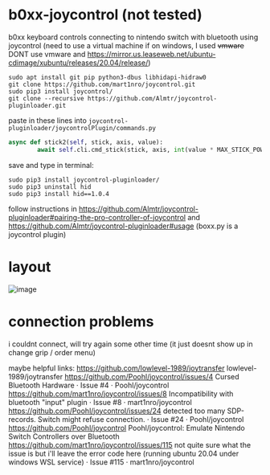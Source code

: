 # b0xx-joycontrol (not tested)
b0xx keyboard controls connecting to nintendo switch with bluetooth using joycontrol (need to use a virtual machine if on windows, I used ~~vmware~~ DONT use vmware and https://mirror.us.leaseweb.net/ubuntu-cdimage/xubuntu/releases/20.04/release/)
```
sudo apt install git pip python3-dbus libhidapi-hidraw0
git clone https://github.com/mart1nro/joycontrol.git
sudo pip3 install joycontrol/
git clone --recursive https://github.com/Almtr/joycontrol-pluginloader.git
```
paste in these lines into `joycontrol-pluginloader/joycontrolPlugin/commands.py`
```python
async def stick2(self, stick, axis, value):
        await self.cli.cmd_stick(stick, axis, int(value * MAX_STICK_POWER + MAX_STICK_POWER))
```
save and type in terminal:
```
sudo pip3 install joycontrol-pluginloader/
sudo pip3 uninstall hid
sudo pip3 install hid==1.0.4
```
follow instructions in https://github.com/Almtr/joycontrol-pluginloader#pairing-the-pro-controller-of-joycontrol and https://github.com/Almtr/joycontrol-pluginloader#usage
(boxx.py is a joycontrol plugin)
# layout

![image](https://cdn.discordapp.com/attachments/1108176577759559690/1118922382975963136/Untitled.png)

# connection problems
i couldnt connect, will try again some other time (it just doesnt show up in change grip / order menu)

maybe helpful links:
https://github.com/lowlevel-1989/joytransfer
lowlevel-1989/joytransfer
https://github.com/Poohl/joycontrol/issues/4
Cursed Bluetooth Hardware · Issue #4 · Poohl/joycontrol
https://github.com/mart1nro/joycontrol/issues/8
Incompatibility with bluetooth "input" plugin · Issue #8 · mart1nro/joycontrol
https://github.com/Poohl/joycontrol/issues/24
detected too many SDP-records. Switch might refuse connection. · Issue #24 · Poohl/joycontrol
https://github.com/Poohl/joycontrol
Poohl/joycontrol: Emulate Nintendo Switch Controllers over Bluetooth
https://github.com/mart1nro/joycontrol/issues/115
not quite sure what the issue is but i'll leave the error code here (running ubuntu 20.04 under windows WSL service) · Issue #115 · mart1nro/joycontrol
